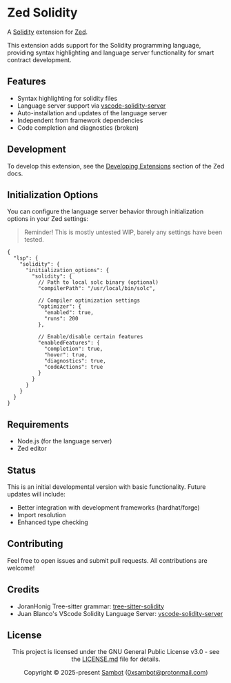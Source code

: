# Zed Solidity

A [Solidity](https://soliditylang.org/) extension for [Zed](https://zed.dev).

This extension adds support for the Solidity programming language, providing syntax highlighting and language server functionality for smart contract development.

## Features

- Syntax highlighting for solidity files
- Language server support via [vscode-solidity-server](https://www.npmjs.com/package/vscode-solidity-server)
- Auto-installation and updates of the language server
- Independent from framework dependencies
- Code completion and diagnostics (broken)

## Development

To develop this extension, see the [Developing Extensions](https://zed.dev/docs/extensions/developing-extensions) section of the Zed docs.

## Initialization Options

You can configure the language server behavior through initialization options in your Zed settings:
> Reminder! This is mostly untested WIP, barely any settings have been tested.

```jsonc
{
  "lsp": {
    "solidity": {
      "initialization_options": {
        "solidity": {
          // Path to local solc binary (optional)
          "compilerPath": "/usr/local/bin/solc",

          // Compiler optimization settings
          "optimizer": {
            "enabled": true,
            "runs": 200
          },

          // Enable/disable certain features
          "enabledFeatures": {
            "completion": true,
            "hover": true,
            "diagnostics": true,
            "codeActions": true
          }
        }
      }
    }
  }
}
```

## Requirements

- Node.js (for the language server)
- Zed editor

## Status

This is an initial developmental version with basic functionality. Future updates will include:

- Better integration with development frameworks (hardhat/forge)
- Import resolution
- Enhanced type checking

## Contributing

Feel free to open issues and submit pull requests. All contributions are welcome!

## Credits

- JoranHonig Tree-sitter grammar: [tree-sitter-solidity](https://github.com/JoranHonig/tree-sitter-solidity)
- Juan Blanco's VScode Solidity Language Server: [vscode-solidity-server](https://www.npmjs.com/package/vscode-solidity-server)

## License

<p align="center">
This project is licensed under the GNU General Public License v3.0 - see the <a href="LICENSE.md">LICENSE.md</a> file for details.
</p>

<p align="center">
	Copyright &copy; 2025-present <a href="https://github.com/nomad-lw" target="_blank">Sambot</a> (<a href="mailto:0xsambot@protonmail.com">0xsambot@protonmail.com</a>)
</p>
